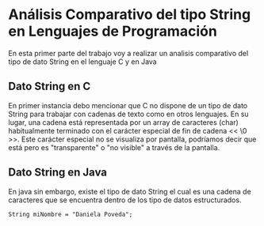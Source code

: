 # Análisis Comparativo del tipo String en Lenguajes de Programación  
En esta primer parte del trabajo voy a realizar un analisis comparativo del tipo de dato String en el lenguaje C y en Java 

## Dato String en C
En primer instancia debo mencionar que C no dispone de un tipo de dato String para trabajar con cadenas de texto como en otros lenguajes. En su lugar, una cadena está representada por un array de caracteres (char) habitualmente terminado con el carácter especial de fin de cadena << \0 >>. Este carácter especial no se visualiza por pantalla, podríamos decir que está pero es "transparente" o "no visible" a través de la pantalla.  

## Dato String en Java
En java sin embargo, existe el tipo de dato String el cual es una cadena de caracteres que se encuentra dentro de los tipo de datos estructurados.
~~~
String miNombre = "Daniela Poveda";
~~~
 
